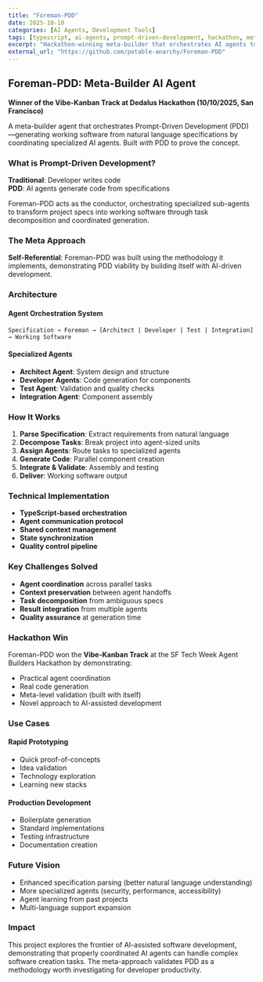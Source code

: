 ```yaml
---
title: "Foreman-PDD"
date: 2025-10-10
categories: [AI Agents, Development Tools]
tags: [typescript, ai-agents, prompt-driven-development, hackathon, meta-programming, hackathon-winner]
excerpt: "Hackathon-winning meta-builder that orchestrates AI agents to generate working software from natural language specs"
external_url: "https://github.com/potable-anarchy/Foreman-PDD"
---
```


## Foreman-PDD: Meta-Builder AI Agent

**Winner of the Vibe-Kanban Track at Dedalus Hackathon (10/10/2025, San Francisco)**

A meta-builder agent that orchestrates Prompt-Driven Development (PDD)—generating working software from natural language specifications by coordinating specialized AI agents. Built *with* PDD to prove the concept.

### What is Prompt-Driven Development?

**Traditional**: Developer writes code  
**PDD**: AI agents generate code from specifications

Foreman-PDD acts as the conductor, orchestrating specialized sub-agents to transform project specs into working software through task decomposition and coordinated generation.

### The Meta Approach

**Self-Referential**: Foreman-PDD was built using the methodology it implements, demonstrating PDD viability by building itself with AI-driven development.

### Architecture

#### Agent Orchestration System
```
Specification → Foreman → [Architect | Developer | Test | Integration] → Working Software
```

#### Specialized Agents
- **Architect Agent**: System design and structure
- **Developer Agents**: Code generation for components
- **Test Agent**: Validation and quality checks
- **Integration Agent**: Component assembly

### How It Works

1. **Parse Specification**: Extract requirements from natural language
2. **Decompose Tasks**: Break project into agent-sized units
3. **Assign Agents**: Route tasks to specialized agents
4. **Generate Code**: Parallel component creation
5. **Integrate & Validate**: Assembly and testing
6. **Deliver**: Working software output

### Technical Implementation

- **TypeScript-based orchestration**
- **Agent communication protocol**
- **Shared context management**
- **State synchronization**
- **Quality control pipeline**

### Key Challenges Solved

- **Agent coordination** across parallel tasks
- **Context preservation** between agent handoffs
- **Task decomposition** from ambiguous specs
- **Result integration** from multiple agents
- **Quality assurance** at generation time

### Hackathon Win

Foreman-PDD won the **Vibe-Kanban Track** at the SF Tech Week Agent Builders Hackathon by demonstrating:
- Practical agent coordination
- Real code generation
- Meta-level validation (built with itself)
- Novel approach to AI-assisted development

### Use Cases

#### Rapid Prototyping
- Quick proof-of-concepts
- Idea validation
- Technology exploration
- Learning new stacks

#### Production Development
- Boilerplate generation
- Standard implementations
- Testing infrastructure
- Documentation creation

### Future Vision

- Enhanced specification parsing (better natural language understanding)
- More specialized agents (security, performance, accessibility)
- Agent learning from past projects
- Multi-language support expansion

### Impact

This project explores the frontier of AI-assisted software development, demonstrating that properly coordinated AI agents can handle complex software creation tasks. The meta-approach validates PDD as a methodology worth investigating for developer productivity.
